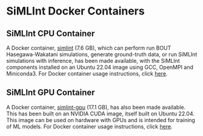 # SiMLInt Docker Containers

## SiMLInt CPU Container
A Docker container, [simlint](https://github.com/EPCCed/SiMLInt/pkgs/container/simlint) (7.6 GB), which can perform run BOUT Hasegawa-Wakatani simulations, generate ground-truth data, or run SiMLInt simulations with inference, has been made available, with the SiMLInt components installed on an Ubuntu 22.04 image using GCC, OpenMPI and Miniconda3. For Docker container usage instructions, click [here](../../docs/docker-images.md).

## SiMLInt GPU Container
A Docker container, [simlint-gpu]([https://github.com/EPCCed/SiMLInt/pkgs/container/simlint](https://github.com/EPCCed/SiMLInt/pkgs/container/simlint-gpu)) (17.1 GB), has also been made available. This has been built on an NVIDIA CUDA image, itself built on Ubuntu 22.04. This image can be used on hardware with GPUs and is intended for training of ML models. For Docker container usage instructions, click [here](../../docs/docker-images.md).
